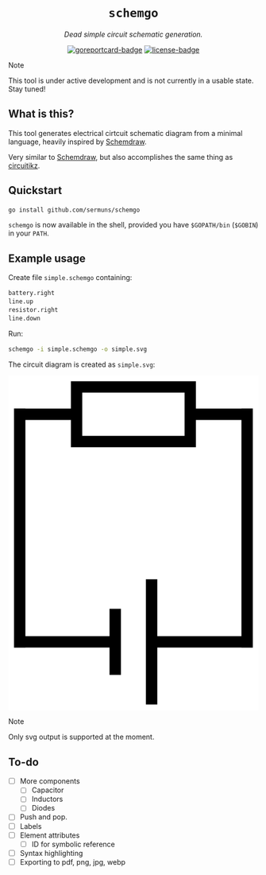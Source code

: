 <div align="center">
<h1><code>schemgo</code></h1>
<p><em>Dead simple circuit schematic generation.</em></p>
<a href="https://goreportcard.com/report/github.com/sermuns/schemgo"><img alt="goreportcard-badge" src="https://goreportcard.com/badge/github.com/sermuns/schemgo"></a>
<a href="https://www.gnu.org/licenses/gpl-3.0">
<img alt="license-badge" src="https://img.shields.io/badge/License-GPLv3-blue.svg"></a>
</div>

> [!NOTE]
> This tool is under active development and is not currently in a usable state. Stay tuned!

## What is this?

This tool generates electrical cirtcuit schematic diagram from a minimal language, heavily inspired by [Schemdraw](https://schemdraw.readthedocs.io/en/stable/).

Very similar to [Schemdraw](https://schemdraw.readthedocs.io/en/stable/), but also accomplishes the same thing as [circuitikz](https://github.com/circuitikz/circuitikz).


## Quickstart

```sh
go install github.com/sermuns/schemgo
```

`schemgo` is now available in the shell, provided you have `$GOPATH/bin` (`$GOBIN`) in your `PATH`.

## Example usage

Create file `simple.schemgo` containing:
```python
battery.right
line.up
resistor.right
line.down
```

Run:
```sh
schemgo -i simple.schemgo -o simple.svg
```

The circuit diagram is created as `simple.svg`:

<!-- ![simple circuit](docs/simple.webp) -->
<div align="center">
<a href="docs/simple.svg"><img src="docs/simple.webp" alt="simple circuit" align="center" /></a>
</div>


> [!NOTE]
> Only svg output is supported at the moment.

## To-do
- [ ] More components
  - [ ] Capacitor
  - [ ] Inductors
  - [ ] Diodes
- [ ] Push and pop.
- [ ] Labels
- [ ] Element attributes
  - [ ] ID for symbolic reference
- [ ] Syntax highlighting
- [ ] Exporting to pdf, png, jpg, webp
